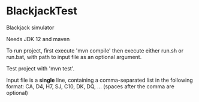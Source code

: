# BlackjackTest
Blackjack simulator

Needs JDK 12 and maven

To run project, first execute 'mvn compile' then execute either run.sh or run.bat, with path to input file as an optional argument.  

Test project with 'mvn test'.  

Input file is a **single** line, containing a comma-separated list in the following format:
CA, D4, H7, SJ, C10, DK, DQ, ... (spaces after the comma are optional)
